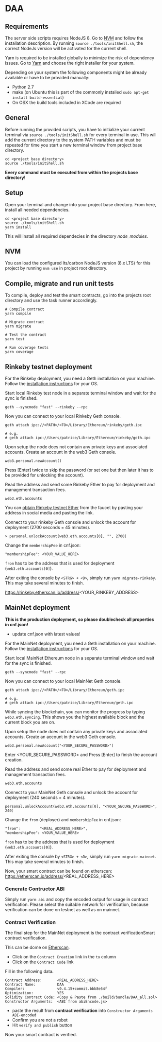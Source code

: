 # DAA

## Requirements
The server side scripts requires NodeJS 8.
Go to [NVM](https://github.com/creationix/nvm) and follow the installation description.
By running `source ./tools/initShell.sh`, the correct NodeJs version will be activated for the current shell.

Yarn is required to be installed globally to minimize the risk of dependency issues.
Go to [Yarn](https://yarnpkg.com/en/docs/install) and choose the right installer for your system.

Depending on your system the following components might be already available or have to be provided manually:
* Python 2.7
* make (on Ubuntu this is part of the commonly installed `sudo apt-get install build-essential`)
* On OSX the build tools included in XCode are required

## General
Before running the provided scripts, you have to initialize your current terminal via `source ./tools/initShell.sh` for every terminal in use. This will add the current directory to the system PATH variables and must be repeated for time you start a new terminal window from project base directory.
```
cd <project base directory>
source ./tools/initShell.sh
```

__Every command must be executed from within the projects base directory!__

## Setup
Open your terminal and change into your project base directory. From here, install all needed dependencies.
```
cd <project base directory>
source ./tools/initShell.sh
yarn install
```
This will install all required dependecies in the directory _node_modules_.

## NVM
You can load the configured lts/carbon NodeJS version (8.x LTS) for this project by running `nvm use` in project root directory.

## Compile, migrate and run unit tests
To compile, deploy and test the smart contracts, go into the projects root directory and use the task runner accordingly.
```
# Compile contract
yarn compile

# Migrate contract
yarn migrate

# Test the contract
yarn test

# Run coverage tests
yarn coverage
```

## Rinkeby testnet deployment
For the Rinkeby deployment, you need a Geth installation on your machine.
Follow the [installation instructions](https://github.com/ethereum/go-ethereum/wiki/Building-Ethereum) for your OS.

Start local Rinkeby test node in a separate terminal window and wait for the sync is finished.
```
geth --syncmode "fast" --rinkeby --rpc
```

Now you can connect to your local Rinkeby Geth console.
```
geth attach ipc://<PATH>/<TO>/Library/Ethereum/rinkeby/geth.ipc

# e.g.
# geth attach ipc://Users/patrice/Library/Ethereum/rinkeby/geth.ipc
```

Upon setup the node does not contain any private keys and associated accounts. Create an account in the web3 Geth console.
```
web3.personal.newAccount()
```
Press [Enter] twice to skip the password (or set one but then later it has to be provided for unlocking the account).

Read the address and send some Rinkeby Ether to pay for deployment and management transaction fees.
```
web3.eth.accounts
```
You can [obtain Rinkeby testnet Ether](https://www.rinkeby.io/#faucet) from the faucet by pasting your address in social media and pasting the link.

Connect to your rinkeby Geth console and unlock the account for deployment (2700 seconds = 45 minutes).
```
> personal.unlockAccount(web3.eth.accounts[0], "", 2700)
```

Change the `membershipFee` in cnf.json:
```
"membershipFee": <YOUR_VALUE_HERE>
```
`from` has to be the address that is used for deployment (`web3.eth.accounts[0]`).

After exiting the console by `<STRG> + <D>`, simply run `yarn migrate-rinkeby`.
This may take several minutes to finish.

https://rinkeby.etherscan.io/address/<YOUR_RINKEBY_ADDRESS>

## MainNet deployment
__This is the production deployment, so please doublecheck all properties in cnf.json!__
- update cnf.json with latest values!

For the MainNet deployment, you need a Geth installation on your machine.
Follow the [installation instructions](https://github.com/ethereum/go-ethereum/wiki/Building-Ethereum) for your OS.

Start local MainNet Ethereum node in a separate terminal window and wait for the sync is finished.
```
geth --syncmode "fast" --rpc
```

Now you can connect to your local MainNet Geth console.
```
geth attach ipc://<PATH>/<TO>/Library/Ethereum/geth.ipc

# e.g.
# geth attach ipc://Users/patrice/Library/Ethereum/geth.ipc
```

While syncing the blockchain, you can monitor the progress by typing `web3.eth.syncing`.
This shows you the highest available block and the current block you are on.

Upon setup the node does not contain any private keys and associated accounts. Create an account in the web3 Geth console.
```
web3.personal.newAccount("<YOUR_SECURE_PASSWORD>")
```
Enter <YOUR_SECURE_PASSWORD> and Press [Enter] to finish the account creation.

Read the address and send some real Ether to pay for deployment and management transaction fees.
```
web3.eth.accounts
```

Connect to your MainNet Geth console and unlock the account for deployment (240 seconds = 4 minutes).
```
personal.unlockAccount(web3.eth.accounts[0], "<YOUR_SECURE_PASSWORD>", 240)
```

Change the `from` (deployer) and `membershipFee` in cnf.json:
```
"from":         "<REAL_ADDRESS_HERE>",
"membershipFee": <YOUR_VALUE_HERE>
```
`from` has to be the address that is used for deployment (`web3.eth.accounts[0]`).

After exiting the console by `<STRG> + <D>`, simply run `yarn migrate-mainnet`.
This may take several minutes to finish.

Now, your smart contract can be found on etherscan:
https://etherscan.io/address/<REAL_ADDRESS_HERE>

### Generate Contructor ABI
Simply run `yarn abi` and copy the encoded output for usage in contract verification. Please select the suitable network for verification, because verification can be done on testnet as well as on mainnet.

### Contract Verification
The final step for the MainNet deployment is the contract verificationSmart contract verification.

This can be dome on [Etherscan](https://etherscan.io/address/<REAL_ADDRESS_HERE>).
- Click on the `Contract Creation` link in the `to` column
- Click on the `Contract Code` link

Fill in the following data.
```
Contract Address:       <REAL_ADDRESS_HERE>
Contract Name:          DAA
Compiler:               v0.4.15+commit.bbb8e64f
Optimization:           YES
Solidity Contract Code: <Copy & Paste from ./build/bundle/DAA_all.sol>
Constructor Arguments:  <ABI from abiEncode.js>
```
- paste the result from __contract verification__ into `Constructor Arguments ABI-encoded`
- Confirm you are not a robot
- Hit `verify and publish` button

Now your smart contract is verified.
